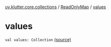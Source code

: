 [uy.klutter.core.collections](../index.md) / [ReadOnlyMap](index.md) / [values](.)


# values
<code>val values: Collection<V></code> [(source)](https://github.com/kohesive/klutter/blob/master/core-jdk6/src/main/kotlin/uy/klutter/core/common/Immutable.kt#L170)<br/>

